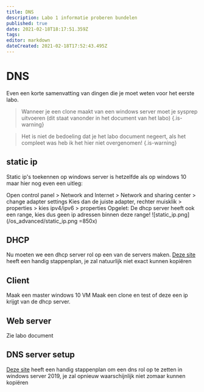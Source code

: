 ```yaml
---
title: DNS
description: Labo 1 informatie proberen bundelen
published: true
date: 2021-02-18T18:17:51.359Z
tags: 
editor: markdown
dateCreated: 2021-02-18T17:52:43.495Z
---
```


# DNS
Even een korte samenvatting van dingen die je moet weten voor het eerste labo.
> Wanneer je een clone maakt van een windows server moet je sysprep uitvoeren (dit staat vanonder in het document van het labo)
{.is-warning}

> Het is niet de bedoeling dat je het labo document negeert, als het compleet was heb ik het hier niet overgenomen!
{.is-warning}

## static ip
Static ip's toekennen op windows server is hetzelfde als op windows 10 maar hier nog even een uitleg:

Open control panel > Network and Internet > Network and sharing center > change adapter settings
Kies dan de juiste adapter, rechter muisklik > properties > kies ipv4/ipv6 > properties
Opgelet: De dhcp server heeft ook een range, kies dus geen ip adressen binnen deze range!
![static_ip.png](/os_advanced/static_ip.png =850x)


## DHCP

Nu moeten we een dhcp server rol op een van de servers maken.
[Deze site](https://computingforgeeks.com/how-to-install-and-configure-dhcp-server-on-windows-server/) heeft een handig stappenplan, je zal natuurlijk niet exact kunnen kopiëren

## Client
Maak een master windows 10 VM
Maak een clone en test of deze een ip krijgt van de dhcp server.

## Web server
Zie labo document

## DNS server setup
[Deze site](https://computingforgeeks.com/install-and-configure-dns-server-in-windows-server/) heeft een handig stappenplan om een dns rol op te zetten in windows server 2019, je zal opnieuw waarschijnlijk niet zomaar kunnen kopiëren

